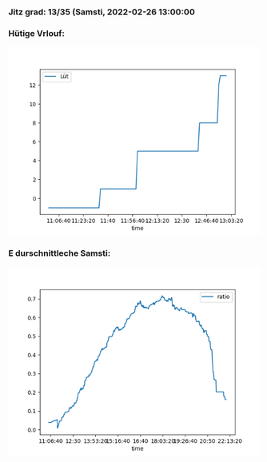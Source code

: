 ### Jitz grad: 13/35 (Samsti, 2022-02-26 13:00:00

### Hütige Vrlouf:
![Graph](Today.png)

### E durschnittleche Samsti:
![Graph](Samsti.png)